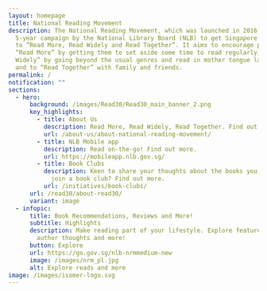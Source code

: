 ```yaml
---
layout: homepage
title: National Reading Movement
description: The National Reading Movement, which was launched in 2016, is a
  5-year campaign by the National Library Board (NLB) to get Singapore residents
  to “Read More, Read Widely and Read Together”. It aims to encourage people to
  “Read More” by getting them to set aside some time to read regularly, “Read
  Widely” by going beyond the usual genres and read in mother tongue languages,
  and to “Read Together” with family and friends.
permalink: /
notification: ""
sections:
  - hero:
      background: /images/Read30/Read30_main_banner_2.png
      key_highlights:
        - title: About Us
          description: Read More, Read Widely, Read Together. Find out more.
          url: /about-us/about-national-reading-movement/
        - title: NLB Mobile app
          description: Read on-the-go! Find out more.
          url: https://mobileapp.nlb.gov.sg/
        - title: Book Clubs
          description: Keen to share your thoughts about the books you have read? Why not
            join a book club? Find out more.
          url: /initiatives/book-clubs/
      url: /read30/about-read30/
      variant: image
  - infopic:
      title: Book Recommendations, Reviews and More!
      subtitle: Highlights
      description: Make reading part of your lifestyle. Explore featured titles and
        author thoughts and more!
      button: Explore
      url: https://go.gov.sg/nlb-nrmmedium-new
      image: /images/nrm_pl.jpg
      alt: Explore reads and more
image: /images/isomer-logo.svg
---
```

